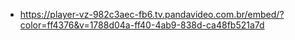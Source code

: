 - https://player-vz-982c3aec-fb6.tv.pandavideo.com.br/embed/?color=ff4376&v=1788d04a-ff40-4ab9-838d-ca48fb521a7d